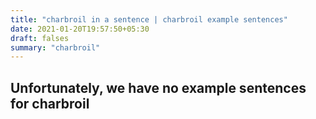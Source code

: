 ```yaml
---
title: "charbroil in a sentence | charbroil example sentences"
date: 2021-01-20T19:57:50+05:30
draft: falses
summary: "charbroil"
---
```

## Unfortunately, we have no example sentences for charbroil                 
